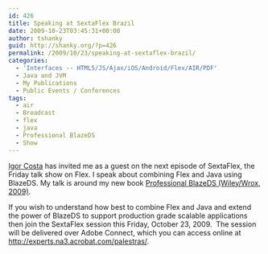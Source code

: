 ```yaml
---
id: 426
title: Speaking at SextaFlex Brazil
date: 2009-10-23T03:45:31+00:00
author: tshanky
guid: http://shanky.org/?p=426
permalink: /2009/10/23/speaking-at-sextaflex-brazil/
categories:
  - 'Interfaces -- HTML5/JS/Ajax/iOS/Android/Flex/AIR/PDF'
  - Java and JVM
  - My Publications
  - Public Events / Conferences
tags:
  - air
  - Broadcast
  - flex
  - java
  - Professional BlazeDS
  - Show
---
```

<a title="Igor Costa" href="http://www.igorcosta.org/" target="_blank">Igor Costa</a> has invited me as a guest on the next episode of SextaFlex, the Friday talk show on Flex. I speak about combining Flex and Java using BlazeDS. My talk is around my new book <a title="Professional BlazeDS (Wiley/Wrox, 2009)" href="http://www.amazon.com/Professional-BlazeDS-Creating-Internet-Applications/dp/0470464895/" target="_blank">Professional BlazeDS (Wiley/Wrox, 2009)</a>.

If you wish to understand how best to combine Flex and Java and extend the power of BlazeDS to support production grade scalable applications then join the SextaFlex session this Friday, October 23, 2009.  The session will be delivered over Adobe Connect, which you can access online at <a title="SextaFlex Brazil" href="http://experts.na3.acrobat.com/palestras/" target="_blank">http://experts.na3.acrobat.com/palestras/</a>.
